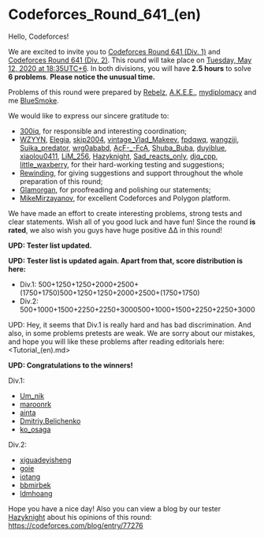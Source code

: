 # Codeforces_Round_641_(en)

Hello, Codeforces!

We are excited to invite you to [Codeforces Round 641 (Div. 1)](https://codeforces.com/contest/1349 "Codeforces Round 641 (Div. 1)") and [Codeforces Round 641 (Div. 2)](https://codeforces.com/contest/1350 "Codeforces Round 641 (Div. 2)"). This round will take place on [Tuesday, May 12, 2020 at 18:35UTC+6](https://codeforces.com/https://www.timeanddate.com/worldclock/fixedtime.html?day=12&month=5&year=2020&hour=15&min=35&sec=0&p1=166). In both divisions, you will have **2.5 hours** to solve **6 problems**. **Please notice the unusual time.**

Problems of this round were prepared by [Rebelz](https://codeforces.com/profile/Rebelz "International Grandmaster Rebelz"), [A.K.E.E.](https://codeforces.com/profile/A.K.E.E. "International Grandmaster A.K.E.E."), [mydiplomacy](https://codeforces.com/profile/mydiplomacy "Candidate Master mydiplomacy") and me [BlueSmoke](https://codeforces.com/profile/BlueSmoke "Candidate Master BlueSmoke").

We would like to express our sincere gratitude to:

 * [300iq](https://codeforces.com/profile/300iq "Legendary Grandmaster 300iq"), for responsible and interesting coordination;
* [WZYYN](https://codeforces.com/profile/WZYYN "Legendary Grandmaster WZYYN"), [Elegia](https://codeforces.com/profile/Elegia "International Grandmaster Elegia"), [skip2004](https://codeforces.com/profile/skip2004 "Grandmaster skip2004"), [vintage_Vlad_Makeev](https://codeforces.com/profile/vintage_Vlad_Makeev "International Grandmaster vintage_Vlad_Makeev"), [fpdqwq](https://codeforces.com/profile/fpdqwq "Master fpdqwq"), [wangziji](https://codeforces.com/profile/wangziji "International Master wangziji"), [Suika_predator](https://codeforces.com/profile/Suika_predator "Master Suika_predator"), [wrg0ababd](https://codeforces.com/profile/wrg0ababd "Expert wrg0ababd"), [AcF-_-FcA](https://codeforces.com/profile/AcF-_-FcA "Master AcF-_-FcA"), [Shuba_Buba](https://codeforces.com/profile/Shuba_Buba "Candidate Master Shuba_Buba"), [duyiblue](https://codeforces.com/profile/duyiblue "Master duyiblue"), [xiaolou0411](https://codeforces.com/profile/xiaolou0411 "Expert xiaolou0411"), [LiM_256](https://codeforces.com/profile/LiM_256 "Master LiM_256"), [Hazyknight](https://codeforces.com/profile/Hazyknight "International Grandmaster Hazyknight"), [Sad_reacts_only](https://codeforces.com/profile/Sad_reacts_only "Master Sad_reacts_only"), [djq_cpp](https://codeforces.com/profile/djq_cpp "International Grandmaster djq_cpp"), [little_waxberry](https://codeforces.com/profile/little_waxberry "Master little_waxberry"), for their hard-working testing and suggestions;
* [Rewinding](https://codeforces.com/profile/Rewinding "International Grandmaster Rewinding"), for giving suggestions and support throughout the whole preparation of this round;
* [Glamorgan](https://codeforces.com/profile/Glamorgan "Expert Glamorgan"), for proofreading and polishing our statements;
* [MikeMirzayanov](https://codeforces.com/profile/MikeMirzayanov "Headquarters, MikeMirzayanov"), for excellent Codeforces and Polygon platform.

We have made an effort to create interesting problems, strong tests and clear statements. Wish all of you good luck and have fun! Since the round **is rated**, we also wish you guys have huge positive ΔΔ in this round!

**UPD: Tester list updated.**

**UPD: Tester list is updated again. Apart from that, score distribution is here:**

 * Div.1: 500+1250+1250+2000+2500+(1750+1750)500+1250+1250+2000+2500+(1750+1750)
* Div.2: 500+1000+1500+2250+2250+3000500+1000+1500+2250+2250+3000

UPD: Hey, it seems that Div.1 is really hard and has bad discrimination. And also, in some problems pretests are weak. We are sorry about our mistakes, and hope you will like these problems after reading editorials here: <Tutorial_(en).md>

**UPD: Congratulations to the winners!**

Div.1:

 * [Um_nik](https://codeforces.com/profile/Um_nik "Legendary Grandmaster Um_nik")
* [maroonrk](https://codeforces.com/profile/maroonrk "Legendary Grandmaster maroonrk")
* [ainta](https://codeforces.com/profile/ainta "International Grandmaster ainta")
* [Dmitriy.Belichenko](https://codeforces.com/profile/Dmitriy.Belichenko "International Grandmaster Dmitriy.Belichenko")
* [ko_osaga](https://codeforces.com/profile/ko_osaga "International Grandmaster ko_osaga")

Div.2:

 * [xiguadeyisheng](https://codeforces.com/profile/xiguadeyisheng "Expert xiguadeyisheng")
* [goie](https://codeforces.com/profile/goie "Expert goie")
* [iotang](https://codeforces.com/profile/iotang "Expert iotang")
* [bbmirbek](https://codeforces.com/profile/bbmirbek "Expert bbmirbek")
* [ldmhoang](https://codeforces.com/profile/ldmhoang "Expert ldmhoang")

Hope you have a nice day! Also you can view a blog by our tester [Hazyknight](https://codeforces.com/profile/Hazyknight "International Grandmaster Hazyknight") about his opinions of this round: <https://codeforces.com/blog/entry/77276>

